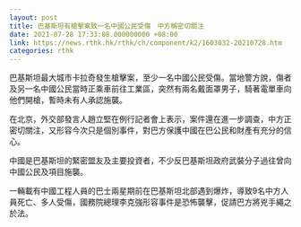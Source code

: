 ```yaml
---
layout: post
title: 巴基斯坦有槍擊案致一名中國公民受傷　中方稱密切關注
date: 2021-07-28 17:33:08.000000000 +08:00
link: https://news.rthk.hk/rthk/ch/component/k2/1603032-20210728.htm
categories: rthk
---
```


巴基斯坦最大城市卡拉奇發生槍擊案，至少一名中國公民受傷。當地警方說，傷者及另一名中國公民當時正乘車前往工業區，突然有兩名戴面罩男子，騎著電單車向他們開槍，暫時未有人承認施襲。

在北京，外交部發言人趙立堅在例行記者會上表示，案件還在進一步調查，中方正密切關注，又形容今次只是個別事件，對巴方保護中國在巴公民和財產有充分的信心。

中國是巴基斯坦的緊密盟友及主要投資者，不少反巴基斯坦政府武裝分子過往曾向中國公民及項目施襲。

一輛載有中國工程人員的巴士兩星期前在巴基斯坦北部遇到爆炸，導致9名中方人員死亡、多人受傷，國務院總理李克強形容事件是恐怖襲擊，促請巴方將兇手繩之於法。
